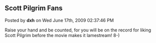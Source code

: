 ## Scott Pilgrim Fans
Posted by **dxh** on Wed June 17th, 2009 02:37:46 PM

Raise your hand and be counted, for you will be on the record for liking Scott
Pilgrim before the movie makes it lamestream!  8-)
